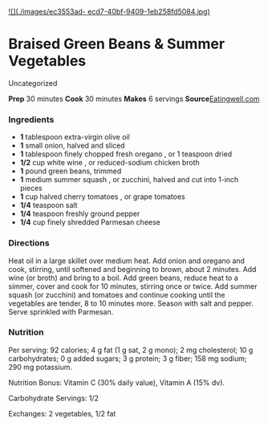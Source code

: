 ﻿

[![](./images/ec3553ad-
ecd7-40bf-9409-1eb258fd5084.jpg)](http://assets.eatingwell.com/sites/default/files/imagecache/standard/recipes/SD6855.JPG)

#  Braised Green Beans & Summer Vegetables

Uncategorized

 **Prep** 30 minutes **Cook** 30 minutes **Makes** 6 servings
**Source**[Eatingwell.com](http://www.eatingwell.com/recipes/braised_green_beans_summer_vegetables.html)

###  Ingredients

  * **1** tablespoon extra-virgin olive oil
  *  **1** small onion, halved and sliced
  *  **1** tablespoon finely chopped fresh oregano , or 1 teaspoon dried
  *  **1/2** cup white wine , or reduced-sodium chicken broth
  *  **1** pound green beans, trimmed
  *  **1** medium summer squash , or zucchini, halved and cut into 1-inch pieces
  *  **1** cup halved cherry tomatoes , or grape tomatoes
  *  **1/4** teaspoon salt
  *  **1/4** teaspoon freshly ground pepper
  *  **1/4** cup finely shredded Parmesan cheese

###  Directions

Heat oil in a large skillet over medium heat. Add onion and oregano and cook,
stirring, until softened and beginning to brown, about 2 minutes. Add wine (or
broth) and bring to a boil. Add green beans, reduce heat to a simmer, cover
and cook for 10 minutes, stirring once or twice. Add summer squash (or
zucchini) and tomatoes and continue cooking until the vegetables are tender, 8
to 10 minutes more. Season with salt and pepper. Serve sprinkled with
Parmesan.

###  Nutrition

Per serving: 92 calories; 4 g fat (1 g sat, 2 g mono); 2 mg cholesterol; 10 g
carbohydrates; 0 g added sugars; 3 g protein; 3 g fiber; 158 mg sodium; 290 mg
potassium.

Nutrition Bonus: Vitamin C (30% daily value), Vitamin A (15% dv).

Carbohydrate Servings: 1/2

Exchanges: 2 vegetables, 1/2 fat


